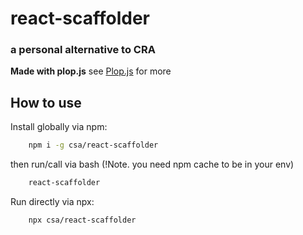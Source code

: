 # react-scaffolder

### a personal alternative to CRA

**Made with plop.js** see [Plop.js](https://plopjs.com/) for more

## How to use

Install globally via npm:

```bash
    npm i -g csa/react-scaffolder
```

then run/call via bash (!Note. you need npm cache to be in your env)

```bash
    react-scaffolder
```

Run directly via npx:

```bash
    npx csa/react-scaffolder
```
